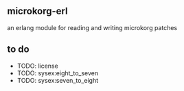 ## microkorg-erl

an erlang module for reading and writing microkorg patches

## to do

- TODO: license
- TODO: sysex:eight_to_seven
- TODO: sysex:seven_to_eight
